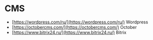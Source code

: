 # CMS

- [https://wordpress.com/ru/](https://wordpress.com/ru/) Wordpress
- [https://octobercms.com/](https://octobercms.com/) October
- [https://www.bitrix24.ru/](https://www.bitrix24.ru/) Bitrix
